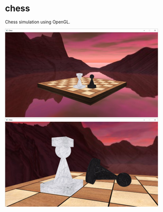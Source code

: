 # chess

Chess simulation using OpenGL.

![screenshot1](https://github.com/culring/chess/blob/master/screenshots/screen1.jpg)
![screenshot2](https://github.com/culring/chess/blob/master/screenshots/screen2.jpg)
